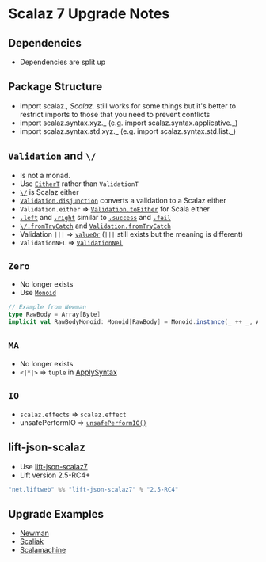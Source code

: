 # Scalaz 7 Upgrade Notes

## Dependencies
* Dependencies are split up

## Package Structure
* import scalaz._, Scalaz._ still works for some things but it's better to restrict imports to those that you need to prevent conflicts
* import scalaz.syntax.xyz._ (e.g. import scalaz.syntax.applicative._)
* import scalaz.syntax.std.xyz._ (e.g. import scalaz.syntax.std.list._)

## ```Validation``` and ```\/```
* Is not a monad.
* Use [```EitherT```](https://github.com/scalaz/scalaz/blob/scalaz-seven/core/src/main/scala/scalaz/EitherT.scala) rather than ```ValidationT```
* [```\/```](https://github.com/scalaz/scalaz/blob/scalaz-seven/core/src/main/scala/scalaz/Either.scala) is Scalaz either
* [```Validation.disjunction```](https://github.com/scalaz/scalaz/blob/scalaz-seven/core/src/main/scala/scalaz/Validation.scala#L312-L317) converts a validation to a Scalaz either
* ```Validation.either``` => [```Validation.toEither```](https://github.com/scalaz/scalaz/blob/scalaz-seven/core/src/main/scala/scalaz/Validation.scala#L191-L196) for Scala either
* [```.left```](https://github.com/scalaz/scalaz/blob/scalaz-seven/core/src/main/scala/scalaz/Either.scala#L382-L384) and [```.right```](https://github.com/scalaz/scalaz/blob/scalaz-seven/core/src/main/scala/scalaz/Either.scala#L386-L388) similar to [```.success```](https://github.com/scalaz/scalaz/blob/scalaz-seven/core/src/main/scala/scalaz/Validation.scala#L444-L446) and [```.fail```](https://github.com/scalaz/scalaz/blob/scalaz-seven/core/src/main/scala/scalaz/Validation.scala#L448-L450)
* [```\/.fromTryCatch```](https://github.com/scalaz/scalaz/blob/scalaz-seven/core/src/main/scala/scalaz/Either.scala#L394-L399) and [```Validation.fromTryCatch```](https://github.com/scalaz/scalaz/blob/scalaz-seven/core/src/main/scala/scalaz/Validation.scala#L452-L457)
* Validation ```|||``` => [```valueOr```](https://github.com/scalaz/scalaz/blob/scalaz-seven/core/src/main/scala/scalaz/Validation.scala#L206-L211) (```|||``` still exists but the meaning is different)
* ```ValidationNEL``` => [```ValidationNel```](https://github.com/scalaz/scalaz/blob/scalaz-seven/core/src/main/scala/scalaz/package.scala#L203)

## ```Zero```
* No longer exists
* Use [```Monoid```](https://github.com/scalaz/scalaz/blob/scalaz-seven/core/src/main/scala/scalaz/Monoid.scala)

```scala
// Example from Newman
type RawBody = Array[Byte]
implicit val RawBodyMonoid: Monoid[RawBody] = Monoid.instance(_ ++ _, Array[Byte]())
```

## ```MA```
* No longer exists
* ```<|*|>``` => ```tuple``` in [ApplySyntax](https://github.com/scalaz/scalaz/blob/scalaz-seven/core/src/main/scala/scalaz/syntax/ApplySyntax.scala#L10)

## ```IO```
* ```scalaz.effects``` => ```scalaz.effect```
* unsafePerformIO => [```unsafePerformIO()```](https://github.com/scalaz/scalaz/blob/scalaz-seven/effect/src/main/scala/scalaz/effect/IO.scala#L23)

## lift-json-scalaz
* Use [lift-json-scalaz7](https://github.com/lift/framework/pull/1424)
* Lift version 2.5-RC4+

```scala
"net.liftweb" %% "lift-json-scalaz7" % "2.5-RC4"
```

## Upgrade Examples
* [Newman](https://github.com/stackmob/newman/pull/27)
* [Scaliak](https://github.com/stackmob/scaliak/pull/18)
* [Scalamachine](https://github.com/stackmob/scalamachine/pull/23)



